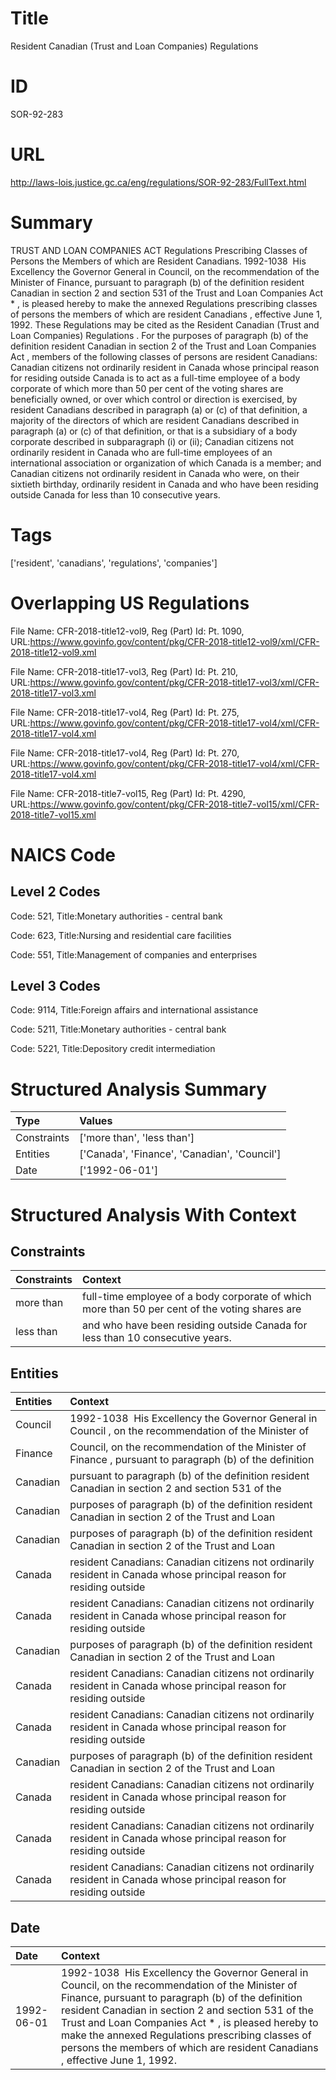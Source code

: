 # Title
Resident Canadian (Trust and Loan Companies) Regulations


# ID
SOR-92-283

# URL
http://laws-lois.justice.gc.ca/eng/regulations/SOR-92-283/FullText.html


# Summary
TRUST AND LOAN COMPANIES ACT Regulations Prescribing Classes of Persons the Members of which are Resident Canadians.
1992-1038  His Excellency the Governor General in Council, on the recommendation of the Minister of Finance, pursuant to paragraph (b) of the definition  resident Canadian  in section 2 and section 531 of the  Trust and Loan Companies Act * , is pleased hereby to make the annexed  Regulations prescribing classes of persons the members of which are resident Canadians , effective June 1, 1992.
These Regulations may be cited as the  Resident Canadian (Trust and Loan Companies) Regulations .
For the purposes of paragraph (b) of the definition  resident Canadian  in section 2 of the  Trust and Loan Companies Act , members of the following classes of persons are resident Canadians: Canadian citizens not ordinarily resident in Canada whose principal reason for residing outside Canada is to act as a full-time employee of a body corporate of which more than 50 per cent of the voting shares are beneficially owned, or over which control or direction is exercised, by resident Canadians described in paragraph (a) or (c) of that definition, a majority of the directors of which are resident Canadians described in paragraph (a) or (c) of that definition, or that is a subsidiary of a body corporate described in subparagraph (i) or (ii); Canadian citizens not ordinarily resident in Canada who are full-time employees of an international association or organization of which Canada is a member; and Canadian citizens not ordinarily resident in Canada who were, on their sixtieth birthday, ordinarily resident in Canada and who have been residing outside Canada for less than 10 consecutive years.


# Tags
['resident', 'canadians', 'regulations', 'companies']


# Overlapping US Regulations
File Name: CFR-2018-title12-vol9, Reg (Part) Id: Pt. 1090, URL:https://www.govinfo.gov/content/pkg/CFR-2018-title12-vol9/xml/CFR-2018-title12-vol9.xml

File Name: CFR-2018-title17-vol3, Reg (Part) Id: Pt. 210, URL:https://www.govinfo.gov/content/pkg/CFR-2018-title17-vol3/xml/CFR-2018-title17-vol3.xml

File Name: CFR-2018-title17-vol4, Reg (Part) Id: Pt. 275, URL:https://www.govinfo.gov/content/pkg/CFR-2018-title17-vol4/xml/CFR-2018-title17-vol4.xml

File Name: CFR-2018-title17-vol4, Reg (Part) Id: Pt. 270, URL:https://www.govinfo.gov/content/pkg/CFR-2018-title17-vol4/xml/CFR-2018-title17-vol4.xml

File Name: CFR-2018-title7-vol15, Reg (Part) Id: Pt. 4290, URL:https://www.govinfo.gov/content/pkg/CFR-2018-title7-vol15/xml/CFR-2018-title7-vol15.xml




# NAICS Code
## Level 2 Codes
Code: 521, Title:Monetary authorities - central bank

Code: 623, Title:Nursing and residential care facilities

Code: 551, Title:Management of companies and enterprises




## Level 3 Codes
Code: 9114, Title:Foreign affairs and international assistance

Code: 5211, Title:Monetary authorities - central bank

Code: 5221, Title:Depository credit intermediation







# Structured Analysis Summary
| Type        | Values                                       |
|:------------|:---------------------------------------------|
| Constraints | ['more than', 'less than']                   |
| Entities    | ['Canada', 'Finance', 'Canadian', 'Council'] |
| Date        | ['1992-06-01']                               |


# Structured Analysis With Context
 


## Constraints
| Constraints   | Context                                                                                        |
|:--------------|:-----------------------------------------------------------------------------------------------|
| more than     | full-time employee of a body corporate of which more than 50 per cent of the voting shares are |
| less than     | and who have been residing outside Canada for less than  10 consecutive years.                 |


## Entities
| Entities   | Context                                                                                                              |
|:-----------|:---------------------------------------------------------------------------------------------------------------------|
| Council    | 1992-1038  His Excellency the Governor General in  Council , on the recommendation of the Minister of                |
| Finance    | Council, on the recommendation of the Minister of Finance , pursuant to paragraph (b) of the definition              |
| Canadian   | pursuant to paragraph (b) of the definition resident Canadian in section 2 and section 531 of the                    |
| Canadian   | purposes of paragraph (b) of the definition resident Canadian in section 2 of the Trust and Loan                     |
| Canadian   | purposes of paragraph (b) of the definition resident Canadian in section 2 of the Trust and Loan                     |
| Canada     | resident Canadians: Canadian citizens not ordinarily resident in Canada  whose principal reason for residing outside |
| Canada     | resident Canadians: Canadian citizens not ordinarily resident in Canada  whose principal reason for residing outside |
| Canadian   | purposes of paragraph (b) of the definition resident Canadian in section 2 of the Trust and Loan                     |
| Canada     | resident Canadians: Canadian citizens not ordinarily resident in Canada  whose principal reason for residing outside |
| Canada     | resident Canadians: Canadian citizens not ordinarily resident in Canada  whose principal reason for residing outside |
| Canadian   | purposes of paragraph (b) of the definition resident Canadian in section 2 of the Trust and Loan                     |
| Canada     | resident Canadians: Canadian citizens not ordinarily resident in Canada  whose principal reason for residing outside |
| Canada     | resident Canadians: Canadian citizens not ordinarily resident in Canada  whose principal reason for residing outside |
| Canada     | resident Canadians: Canadian citizens not ordinarily resident in Canada  whose principal reason for residing outside |


## Date
| Date       | Context                                                                                                                                                                                                                                                                                                                                                                                                    |
|:-----------|:-----------------------------------------------------------------------------------------------------------------------------------------------------------------------------------------------------------------------------------------------------------------------------------------------------------------------------------------------------------------------------------------------------------|
| 1992-06-01 | 1992-1038  His Excellency the Governor General in Council, on the recommendation of the Minister of Finance, pursuant to paragraph (b) of the definition  resident Canadian  in section 2 and section 531 of the  Trust and Loan Companies Act * , is pleased hereby to make the annexed  Regulations prescribing classes of persons the members of which are resident Canadians , effective June 1, 1992. |


